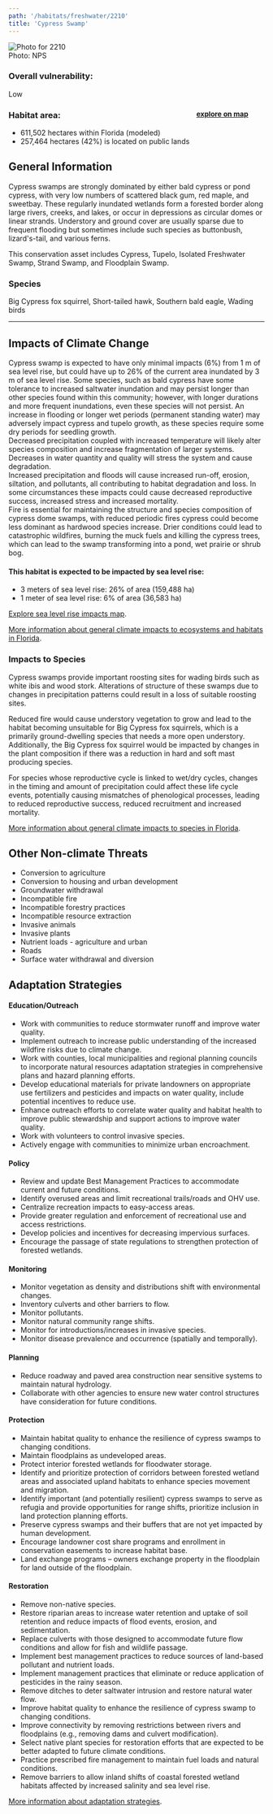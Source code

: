 ```yaml
---
path: '/habitats/freshwater/2210'
title: 'Cypress Swamp'
---
```


<content-header icon="freshwater_forested_wetlands" title="Cypress Swamp" subtitle="within Freshwater Forested Wetlands">
</content-header>

<div id="TopSection">

<div class="header-photo"><img src="2210.jpg" alt="Photo for 2210"/>
<figcaption>Photo: NPS</figcaption></div>

<div>

### Overall vulnerability:

<div class="vulnerability vulnerability-low">Low</div>

<h3>Habitat area: 
<a href="/habitats/freshwater/2210/map" style="float:right;font-size:smaller;margin-right: 2rem;">
<fa-icon name="map"></fa-icon>
explore on map
</a>
</h3>

-   611,502 hectares within Florida (modeled)
-   257,464 hectares (42%) is located on public lands

</div>
</div>

## General Information

Cypress swamps are strongly dominated by either bald cypress or pond cypress, with very low numbers of scattered black gum, red maple, and sweetbay.  These regularly inundated wetlands form a forested border along large rivers, creeks, and lakes, or occur in depressions as circular domes or linear strands.  Understory and ground cover are usually sparse due to frequent flooding but sometimes include such species as buttonbush, lizard's-tail, and various ferns.

This conservation asset includes Cypress, Tupelo, Isolated Freshwater Swamp, Strand Swamp, and Floodplain Swamp.

### Species

Big Cypress fox squirrel, Short-tailed hawk, Southern bald eagle, Wading birds

<hr />

## Impacts of Climate Change

Cypress swamp is expected to have only minimal impacts (6%) from 1 m of sea level rise, but could have up to 26% of the current area inundated by 3 m of sea level rise.  Some species, such as bald cypress have some tolerance to increased saltwater inundation and may persist longer than other species found within this community; however, with longer durations and more frequent inundations, even these species will not persist.   An increase in flooding or longer wet periods (permanent standing water) may adversely impact cypress and tupelo growth, as these species require some dry periods for seedling growth.   <br />Decreased precipitation coupled with increased temperature will likely alter species composition and increase fragmentation of larger systems.  Decreases in water quantity and quality will stress the system and cause degradation.  <br />Increased precipitation and floods will cause increased run-off, erosion, siltation, and pollutants, all contributing to habitat degradation and loss.  In some circumstances these impacts could cause decreased reproductive success, increased stress and increased mortality. <br />Fire is essential for maintaining the structure and species composition of cypress dome swamps, with reduced periodic fires cypress could become less dominant as hardwood species increase.  Drier conditions could lead to catastrophic wildfires, burning the muck fuels and killing the cypress trees, which can lead to the swamp transforming into a pond, wet prairie or shrub bog.


#### This habitat is expected to be impacted by sea level rise:

- 3 meters of sea level rise: 26% of area (159,488 ha)
- 1 meter of sea level rise: 6% of area (36,583 ha)

[Explore sea level rise impacts map](/habitats/freshwater/2210/map).


[More information about general climate impacts to ecosystems and habitats in Florida](/impacts/habitats).

### Impacts to Species

Cypress swamps provide important roosting sites for wading birds such as white ibis and wood stork.  Alterations of structure of these swamps due to changes in precipitation patterns could result in a loss of suitable roosting sites.  

Reduced fire would cause understory vegetation to grow and lead to the habitat becoming unsuitable for Big Cypress fox squirrels, which is a primarily ground-dwelling species that needs a more open understory.  Additionally, the Big Cypress fox squirrel would be impacted by changes in the plant composition if there was a reduction in hard and soft mast producing species.  

For species whose reproductive cycle is linked to wet/dry cycles, changes in the timing and amount of precipitation could affect these life cycle events, potentially causing mismatches of phenological processes, leading to reduced reproductive success, reduced recruitment and increased mortality.

[More information about general climate impacts to species in Florida](/impacts/species).

## Other Non-climate Threats

-	Conversion to agriculture
-	Conversion to housing and urban development
-	Groundwater withdrawal
-	Incompatible fire
-	Incompatible forestry practices
-	Incompatible resource extraction
-	Invasive animals
-	Invasive plants
-	Nutrient loads - agriculture and urban
-	Roads
-	Surface water withdrawal and diversion


## Adaptation Strategies

#### Education/Outreach

- Work with communities to reduce stormwater runoff and improve water quality.
- Implement outreach to increase public understanding of the increased wildfire risks due to climate change.
- Work with counties, local municipalities and regional planning councils to incorporate natural resources adaptation strategies in comprehensive plans and hazard planning efforts.
- Develop educational materials for private landowners on appropriate use fertilizers and pesticides and impacts on water quality, include potential incentives to reduce use.
- Enhance outreach efforts to correlate water quality and habitat health to improve public stewardship and support actions to improve water quality.
- Work with volunteers to control invasive species.
- Actively engage with communities to minimize urban encroachment.


#### Policy

- Review and update Best Management Practices to accommodate current and future conditions.
- Identify overused areas and limit recreational trails/roads and OHV use.
- Centralize recreation impacts to easy-access areas.
- Provide greater regulation and enforcement of recreational use and access restrictions.
- Develop policies and incentives for decreasing impervious surfaces.
- Encourage the passage of state regulations to strengthen protection of forested wetlands.


#### Monitoring

- Monitor vegetation as density and distributions shift with environmental changes.
- Inventory culverts and other barriers to flow.
- Monitor pollutants.
- Monitor natural community range shifts.
- Monitor for introductions/increases in invasive species.
- Monitor disease prevalence and occurrence (spatially and temporally).


#### Planning

- Reduce roadway and paved area construction near sensitive systems to maintain natural hydrology.
- Collaborate with other agencies to ensure new water control structures have consideration for future conditions.


#### Protection

- Maintain habitat quality to enhance the resilience of cypress swamps to changing conditions.
- Maintain floodplains as undeveloped areas.
- Protect interior forested wetlands for floodwater storage.
- Identify and prioritize protection of corridors between forested wetland areas and associated upland habitats to enhance species movement and migration.
- Identify important (and potentially resilient) cypress swamps to serve as refugia and provide opportunities for range shifts, prioritize inclusion in land protection planning efforts.
- Preserve cypress swamps and their buffers that are not yet impacted by human development.
- Encourage landowner cost share programs and enrollment in conservation easements to increase habitat base.
- Land exchange programs – owners exchange property in the floodplain for land outside of the floodplain.


#### Restoration

- Remove non-native species.
- Restore riparian areas to increase water retention and uptake of soil retention and reduce impacts of flood events, erosion, and sedimentation.
- Replace culverts with those designed to accommodate future flow conditions and allow for fish and wildlife passage.
- Implement best management practices to reduce sources of land-based pollutant and nutrient loads.
- Implement management practices that eliminate or reduce application of pesticides in the rainy season.
- Remove ditches to deter saltwater intrusion and restore natural water flow.
- Improve habitat quality to enhance the resilience of cypress swamp to changing conditions.
- Improve connectivity by removing restrictions between rivers and floodplains (e.g., removing dams and culvert modification).
- Select native plant species for restoration efforts that are expected to be better adapted to future climate conditions.
- Practice prescribed fire management to maintain fuel loads and natural conditions.
- Remove barriers to allow inland shifts of coastal forested wetland habitats affected by increased salinity and sea level rise.




[More information about adaptation strategies](/strategies).


